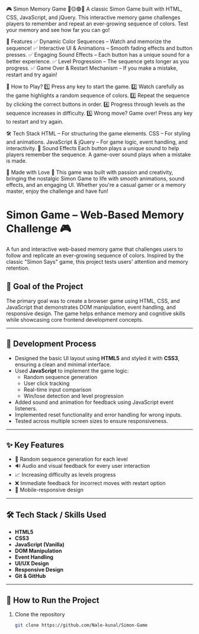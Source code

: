 🎮 Simon Memory Game 🔴🟡🟢🔵
A classic Simon Game built with HTML, CSS, JavaScript, and jQuery. This interactive memory game challenges players to remember and repeat an ever-growing sequence of colors. Test your memory and see how far you can go!

🚀 Features
✅ Dynamic Color Sequences – Watch and memorize the sequence!
✅ Interactive UI & Animations – Smooth fading effects and button presses.
✅ Engaging Sound Effects – Each button has a unique sound for a better experience.
✅ Level Progression – The sequence gets longer as you progress.
✅ Game Over & Restart Mechanism – If you make a mistake, restart and try again!

🎯 How to Play?
1️⃣ Press any key to start the game.
2️⃣ Watch carefully as the game highlights a random sequence of colors.
3️⃣ Repeat the sequence by clicking the correct buttons in order.
4️⃣ Progress through levels as the sequence increases in difficulty.
5️⃣ Wrong move? Game over! Press any key to restart and try again.

🛠️ Tech Stack
HTML – For structuring the game elements.
CSS – For styling and animations.
JavaScript & jQuery – For game logic, event handling, and interactivity.
🎵 Sound Effects
Each button plays a unique sound to help players remember the sequence. A game-over sound plays when a mistake is made.

💖 Made with Love 💖
This game was built with passion and creativity, bringing the nostalgic Simon Game to life with smooth animations, sound effects, and an engaging UI. Whether you're a casual gamer or a memory master, enjoy the challenge and have fun!


# Simon Game – Web-Based Memory Challenge 🎮

A fun and interactive web-based memory game that challenges users to follow and replicate an ever-growing sequence of colors. Inspired by the classic "Simon Says" game, this project tests users' attention and memory retention.

## 🧠 Goal of the Project
The primary goal was to create a browser game using HTML, CSS, and JavaScript that demonstrates DOM manipulation, event handling, and responsive design. The game helps enhance memory and cognitive skills while showcasing core frontend development concepts.

---

## 🔧 Development Process

- Designed the basic UI layout using **HTML5** and styled it with **CSS3**, ensuring a clean and minimal interface.
- Used **JavaScript** to implement the game logic:
  - Random sequence generation
  - User click tracking
  - Real-time input comparison
  - Win/lose detection and level progression
- Added sound and animation for feedback using JavaScript event listeners.
- Implemented reset functionality and error handling for wrong inputs.
- Tested across multiple screen sizes to ensure responsiveness.

---

## ✨ Key Features

- 🎯 Random sequence generation for each level
- 🔊 Audio and visual feedback for every user interaction
- 📈 Increasing difficulty as levels progress
- ❌ Immediate feedback for incorrect moves with restart option
- 📱 Mobile-responsive design

---

## 🛠️ Tech Stack / Skills Used

- **HTML5**
- **CSS3**
- **JavaScript (Vanilla)**
- **DOM Manipulation**
- **Event Handling**
- **UI/UX Design**
- **Responsive Design**
- **Git & GitHub**

---

## 🚀 How to Run the Project

1. Clone the repository  
   ```bash
   git clone https://github.com/Nale-kunal/Simon-Game

